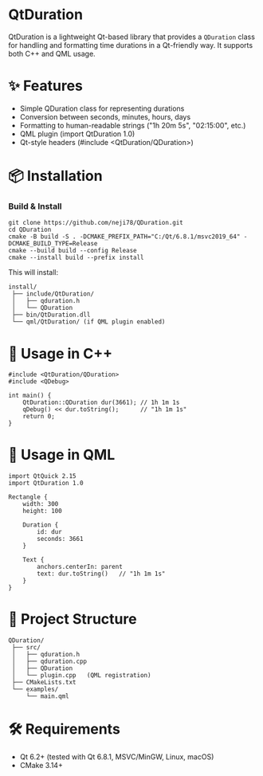# QtDuration
QtDuration is a lightweight Qt-based library that provides a `QDuration` class for handling and formatting time durations in a Qt-friendly way.
It supports both C++ and QML usage.

# ✨ Features
- Simple QDuration class for representing durations
- Conversion between seconds, minutes, hours, days
- Formatting to human-readable strings ("1h 20m 5s", "02:15:00", etc.)
- QML plugin (import QtDuration 1.0)
- Qt-style headers (#include <QtDuration/QDuration>)

# 📦 Installation
### Build & Install
```
git clone https://github.com/neji78/QDuration.git
cd QDuration
cmake -B build -S . -DCMAKE_PREFIX_PATH="C:/Qt/6.8.1/msvc2019_64" -DCMAKE_BUILD_TYPE=Release
cmake --build build --config Release
cmake --install build --prefix install
```
This will install:
```
install/
 ├── include/QtDuration/
 │   ├── qduration.h
 │   └── QDuration
 ├── bin/QtDuration.dll
 └── qml/QtDuration/ (if QML plugin enabled)
```
# 🔧 Usage in C++
```
#include <QtDuration/QDuration>
#include <QDebug>

int main() {
    QtDuration::QDuration dur(3661); // 1h 1m 1s
    qDebug() << dur.toString();      // "1h 1m 1s"
    return 0;
}
```
# 🎨 Usage in QML
```
import QtQuick 2.15
import QtDuration 1.0

Rectangle {
    width: 300
    height: 100

    Duration {
        id: dur
        seconds: 3661
    }

    Text {
        anchors.centerIn: parent
        text: dur.toString()   // "1h 1m 1s"
    }
}
```
# 📂 Project Structure
```
QDuration/
 ├── src/
 │   ├── qduration.h
 │   ├── qduration.cpp
 │   ├── QDuration
 │   └── plugin.cpp   (QML registration)
 ├── CMakeLists.txt
 └── examples/
     └── main.qml
```
# 🛠 Requirements
- Qt 6.2+ (tested with Qt 6.8.1, MSVC/MinGW, Linux, macOS)
- CMake 3.14+
